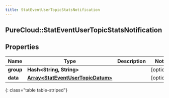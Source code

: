 ```yaml
---
title: StatEventUserTopicStatsNotification
---
```

## PureCloud::StatEventUserTopicStatsNotification

## Properties

|Name | Type | Description | Notes|
|------------ | ------------- | ------------- | -------------|
| **group** | **Hash&lt;String, String&gt;** |  | [optional] |
| **data** | [**Array&lt;StatEventUserTopicDatum&gt;**](StatEventUserTopicDatum.html) |  | [optional] |
{: class="table table-striped"}


